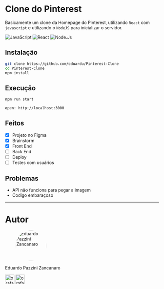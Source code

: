 # Clone do Pinterest

Basicamente um clone da Homepage do Pinterest, utilizando ```React``` com ```javascript``` e utilizando o ```NodeJS``` para inicializar o servidor.

![JavaScript](https://img.shields.io/badge/JavaScript-323330?style=for-the-badge&logo=javascript&logoColor=F7DF1E)     ![React](https://img.shields.io/badge/React-323330?style=for-the-badge&logo=react&logoColor=61DAFB)     ![Node.Js](https://img.shields.io/badge/Node.js-323330?style=for-the-badge&logo=node.js&logoColor=green)


## Instalação

```bash
git clone https://github.com/oduardu/Pinterest-Clone
cd Pinterest-Clone
npm install
```

## Execução

```bash
npm run start

open: http://localhost:3000
```

## Feitos

- [x] Projeto no Figma 
- [x] Brainstorm
- [x] Front End
- [ ] Back End
- [ ] Deploy
- [ ] Testes com usuários

## Problemas

- API não funciona para pegar a imagem
- Codigo embaraçoso
----------------------

# Autor


<img src="https://media-exp1.licdn.com/dms/image/C4D03AQGQMq3tbvlg5w/profile-displayphoto-shrink_800_800/0/1658068635309?e=1665014400&v=beta&t=sP037al4_eWtWj_c_fd6v6BO5NkpwVUwykC8JpiFgXM" alt="Eduardo Pazzini Zancanaro" style="width:100px; border-radius: 100px; margin-left: 35px"/>

Eduardo Pazzini Zancanaro

<a href="https://twitter.com/duardopz" target="blank"><img align="center" src="https://cdn.jsdelivr.net/gh/dmhendricks/signature-social-icons/icons/round-flat-filled/50px/twitter.png" alt="orafaelfragoso" height="30" width="30" /></a>       <a href="https://github.com/oduardu" target="blank"><img align="center" src="https://cdn.jsdelivr.net/gh/dmhendricks/signature-social-icons/icons/round-flat-filled/50px/github.png" alt="orafaelfragoso" height="30" width="30" /></a>
